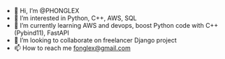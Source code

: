 - 👋 Hi, I’m @PHONGLEX
- 👀 I’m interested in Python, C++, AWS, SQL
- 🌱 I’m currently learning AWS and devops, boost Python code with C++ (Pybind11), FastAPI
- 💞️ I’m looking to collaborate on freelancer Django project
- 📫 How to reach me fonglex@gmail.com

<!---
PHONGLEX/PHONGLEX is a ✨ special ✨ repository because its `README.md` (this file) appears on your GitHub profile.
You can click the Preview link to take a look at your changes.
--->
